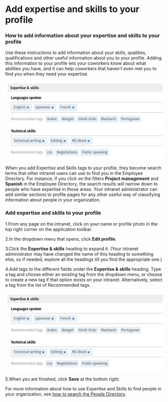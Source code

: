 # Add expertise and skills to your profile

### How to add information about your expertise and skills to your profile

Use these instructions to add information about your skills, qualities, qualifications and other useful information about you to your profile. Adding this information to your profile lets your coworkers know about what abilities you have, and it can help coworkers that haven't even met you to find you when they need your expertise.

![](../../.gitbook/assets/1%20%2839%29.jpg)



When you add Expertise and Skills tags to your profile, they become search terms that other intranet users can use to find you in the Employee Directory. For instance, if you click on the filters **Project management** and **Spanish** in the Employee Directory, the search results will narrow down to people who have expertise in those areas. Your intranet administrator can add similar sections to profile pages for any other useful way of classifying information about people in your organization.

### Add expertise and skills to your profile

1.From any page on the intranet, click on your name or profile photo in the top right corner on the application toolbar.

2.In the dropdown menu that opens, click **Edit profile**.

3.Click the **Expertise & skills** heading to expand it. \(Your intranet administrator may have changed the name of this heading to something else, so if needed, explore all the headings till you find the appropriate one.\)

4.Add tags to the different fields under the **Expertise & skills** heading. Type a tag and choose either an existing tag from the dropdown menu, or choose to create a new tag if that option exists on your intranet. Alternatively, select a tag from the list of Recommended tags.

![](../../.gitbook/assets/1%20%2827%29.jpg)



5.When you are finished, click **Save** at the bottom right.

For more information about how to use Expertise and Skills to find people in your organization, see [how to search the People Directory](../search/search-the-people-directory.md).

